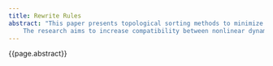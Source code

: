 ```yaml
---
title: Rewrite Rules
abstract: "This paper presents topological sorting methods to minimize the multiplicative depth of encrypted arithmetic expressions.
    The research aims to increase compatibility between nonlinear dynamic control schemes and homomorphic encryption methods, which are known to be limited by the quantity of multiplicative operations. The proposed method adapts rewrite rules originally developed for encrypted binary circuits to depth manipulation of arithmetic circuits.The paper further introduces methods to normalize circuit paths that have incompatible depth. Finally, the paper provides benchmarks demonstrating the improved depth in encrypted computed torque control of a dynamic manipulator and discusses how achieved improvements translate to increased cybersecurity."
---
```


{{page.abstract}}
